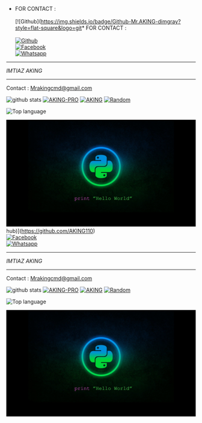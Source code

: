 * FOR CONTACT :
<b></b> </br> <br>[![Github](https://img.shields.io/badge/Github-Mr.AKING-dimgray?style=flat-square&logo=git* FOR CONTACT :
<b></b> </br> <br>[![Github](https://img.shields.io/badge/Github-Mr.AKING-dimgray?style=flat-square&logo=github)](https://github.com/AKING110)<br> [![Facebook](https://img.shields.io/badge/Facebook-AKING-blue?style=flat-square&logo=facebook)](https://www.facebook.com/MR.AKING.07)<br> [![Whatsapp](https://img.shields.io/badge/Whatsapp-AKING-deepgreen?style=flat-square&logo=whatsapp)](https://wa.me/+923150665740)
&nbsp;&nbsp;     &nbsp;&nbsp;    &nbsp;&nbsp;   &nbsp;&nbsp;   &nbsp;&nbsp;   
___
_IMTIAZ AKING_
___
Contact : Mrakingcmd@gmail.com

![github stats](https://github-readme-stats.vercel.app/api?username=AKING110&show_icons=true&theme=dark)
<a href="https://github.com/AKING110/AKING-PRO"><img title="AKING-PRO" src="https://github-readme-stats.vercel.app/api/pin/?username=AKING110&repo=AKING-PRO&theme=vision-friendly-dark"></a>
<a href="https://github.com/AKING110/AKING"><img title="AKING" src="https://github-readme-stats.vercel.app/api/pin/?username=AKING110&repo=AKING&theme=vision-friendly-dark"></a>
<a href="https://github.com/AKING110/Random"><img title="Random" src="https://github-readme-stats.vercel.app/api/pin/?username=AKING110&repo=Random&theme=vision-friendly-dark"></a>

  <img src="https://github-readme-stats.vercel.app/api/top-langs/?username=AKING110&layout=compact" alt="Top language">

![template_s](https://raw.githubusercontent.com/AKING110/AKING110/main/logo/wallpaperbetter_(1).jpg)
hub)](https://github.com/AKING110)<br> [![Facebook](https://img.shields.io/badge/Facebook-AKING-blue?style=flat-square&logo=facebook)](https://www.facebook.com/MR.AKING.07)<br> [![Whatsapp](https://img.shields.io/badge/Whatsapp-AKING-deepgreen?style=flat-square&logo=whatsapp)](https://wa.me/+923150665740)
&nbsp;&nbsp;     &nbsp;&nbsp;    &nbsp;&nbsp;   &nbsp;&nbsp;   &nbsp;&nbsp;   
___
_IMTIAZ AKING_
___
Contact : Mrakingcmd@gmail.com

![github stats](https://github-readme-stats.vercel.app/api?username=AKING110&show_icons=true&theme=dark)
<a href="https://github.com/AKING110/AKING-PRO"><img title="AKING-PRO" src="https://github-readme-stats.vercel.app/api/pin/?username=AKING110&repo=AKING-PRO&theme=vision-friendly-dark"></a>
<a href="https://github.com/AKING110/AKING"><img title="AKING" src="https://github-readme-stats.vercel.app/api/pin/?username=AKING110&repo=AKING&theme=vision-friendly-dark"></a>
<a href="https://github.com/AKING110/Random"><img title="Random" src="https://github-readme-stats.vercel.app/api/pin/?username=AKING110&repo=Random&theme=vision-friendly-dark"></a>

  <img src="https://github-readme-stats.vercel.app/api/top-langs/?username=AKING110&layout=compact" alt="Top language">

![template_s](https://raw.githubusercontent.com/AKING110/AKING110/main/logo/wallpaperbetter_(1).jpg)
